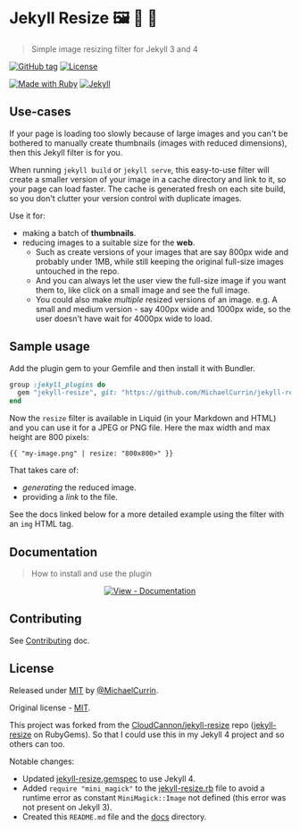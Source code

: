 # Jekyll Resize 🖼 🤏 🔬
> Simple image resizing filter for Jekyll 3 and 4

[![GitHub tag](https://img.shields.io/github/tag/MichaelCurrin/jekyll-resize)](https://github.com/MichaelCurrin/jekyll-resize/tags/ "Go to GitHub tags")
[![License](https://img.shields.io/badge/License-MIT-blue.svg)](#license "Go to License section")

[![Made with Ruby](https://img.shields.io/badge/Ruby->=2.6-blue.svg?logo=ruby)](https://ruby-lang.org "Go to Ruby homepage")
[![Jekyll](https://img.shields.io/badge/jekyll->=3.3,_4.x-blue.svg?logo=jekyll)](https://jekyllrb.com "Go to Jekyll homepage")


## Use-cases

If your page is loading too slowly because of large images and you can't be bothered to manually create thumbnails (images with reduced dimensions), then this Jekyll filter is for you.

When running `jekyll build` or `jekyll serve`, this easy-to-use filter will create a smaller version of your image in a cache directory and link to it, so your page can load faster. The cache is generated fresh on each site build, so you don't clutter your version control with duplicate images.

Use it for:

- making a batch of **thumbnails**.
- reducing images to a suitable size for the **web**.
    - Such as create versions of your images that are say 800px wide and probably under 1MB, while still keeping the original full-size images untouched in the repo. 
    - And you can always let the user view the full-size image if you want them to, like click on a small image and see the full image. 
    - You could also make _multiple_ resized versions of an image. e.g. A small and medium version - say 400px wide and 1000px wide, so the user doesn't have wait for 4000px wide to load.


## Sample usage

Add the plugin gem to your Gemfile and then install it with Bundler.

```ruby
group :jekyll_plugins do
  gem "jekyll-resize", git: "https://github.com/MichaelCurrin/jekyll-resize"
end
```

Now the `resize` filter is available in Liquid (in your Markdown and HTML) and you can use it for a JPEG or PNG file. Here the max width and max height are 800 pixels:

```liquid
{{ "my-image.png" | resize: "800x800>" }}
```

That takes care of:

- _generating_ the reduced image.
- providing a _link_ to the file.

See the docs linked below for a more detailed example using the filter with an `img` HTML tag.


## Documentation
> How to install and use the plugin

<div align="center">
  
[![View - Documentation](https://img.shields.io/badge/View-Documentation-blue?style=for-the-badge)](/docs/ "Go to docs")

</div>


## Contributing

See [Contributing](/CONTRIBUTING.md) doc.


## License

Released under [MIT](/LICENSE) by [@MichaelCurrin](https://github.com/MichaelCurrin).

Original license - [MIT](/LICENSE-source). 

This project was forked from the [CloudCannon/jekyll-resize](https://github.com/CloudCannon/jekyll-resize) repo ([jekyll-resize](https://rubygems.org/gems/jekyll-resize) on RubyGems). So that I could use this in my Jekyll 4 project and so others can too.

Notable changes:

- Updated [jekyll-resize.gemspec](/jekyll-resize.gemspec) to use Jekyll 4.
- Added `require "mini_magick"` to the [jekyll-resize.rb](/lib/jekyll-resize.rb) file to avoid a runtime error as constant `MiniMagick::Image` not defined (this error was not present on Jekyll 3).
- Created this `README.md` file and the [docs](/docs/) directory.
